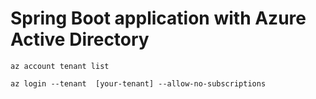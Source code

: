 # Spring Boot application with Azure Active Directory

```
az account tenant list
```

```
az login --tenant  [your-tenant] --allow-no-subscriptions
```